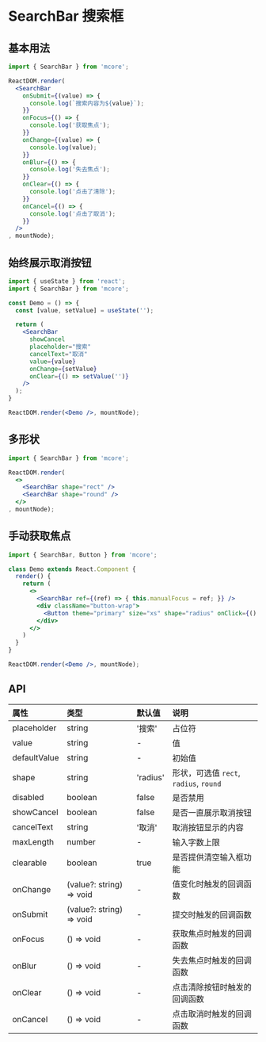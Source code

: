 # SearchBar 搜索框



## 基本用法
```jsx
import { SearchBar } from 'mcore';

ReactDOM.render(
  <SearchBar
    onSubmit={(value) => {
      console.log(`搜索内容为${value}`);
    }}
    onFocus={() => {
      console.log('获取焦点');
    }}
    onChange={(value) => {
      console.log(value);
    }}
    onBlur={() => {
      console.log('失去焦点');
    }}
    onClear={() => {
      console.log('点击了清除');
    }}
    onCancel={() => {
      console.log('点击了取消');
    }}
  />
, mountNode);
```



## 始终展示取消按钮
```jsx
import { useState } from 'react';
import { SearchBar } from 'mcore';

const Demo = () => {
  const [value, setValue] = useState('');

  return (
    <SearchBar
      showCancel
      placeholder="搜索"
      cancelText="取消"
      value={value}
      onChange={setValue}
      onClear={() => setValue('')}
    />
  );
}

ReactDOM.render(<Demo />, mountNode);
```



## 多形状
```jsx
import { SearchBar } from 'mcore';

ReactDOM.render(
  <>
    <SearchBar shape="rect" />
    <SearchBar shape="round" />
  </>
, mountNode);
```



## 手动获取焦点
```jsx
import { SearchBar, Button } from 'mcore';

class Demo extends React.Component {
  render() {
    return (
      <>
        <SearchBar ref={(ref) => { this.manualFocus = ref; }} />
        <div className="button-wrap">
          <Button theme="primary" size="xs" shape="radius" onClick={() => { this.manualFocus.focus(); }}>点击获取焦点</Button>
        </div>
      </>
    )
  }
}

ReactDOM.render(<Demo />, mountNode);
```



## API

| 属性 | 类型 | 默认值 | 说明 |
| :--- | :--- | :--- | :--- |
| placeholder | string | '搜索' | 占位符 |
| value | string | - | 值 |
| defaultValue | string | - | 初始值 |
| shape | string | 'radius' | 形状，可选值 `rect`, `radius`, `round` |
| disabled | boolean | false | 是否禁用 |
| showCancel | boolean | false | 是否一直展示取消按钮 |
| cancelText | string | '取消' | 取消按钮显示的内容 |
| maxLength | number | - | 输入字数上限 |
| clearable | boolean | true | 是否提供清空输入框功能 |
| onChange | (value?: string) => void | - | 值变化时触发的回调函数 |
| onSubmit | (value?: string) => void | - | 提交时触发的回调函数 |
| onFocus | () => void | - | 获取焦点时触发的回调函数 |
| onBlur | () => void | - | 失去焦点时触发的回调函数 |
| onClear | () => void | - | 点击清除按钮时触发的回调函数 |
| onCancel | () => void | - | 点击取消时触发的回调函数 |
